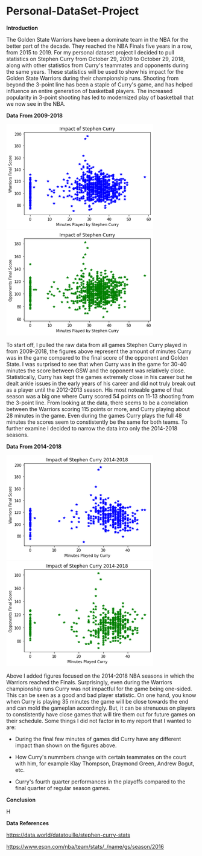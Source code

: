 # Personal-DataSet-Project
**Introduction**


The Golden State Warriors have been a dominate team in the NBA for the better part of the decade. They reached the NBA Finals five years in a row, from 2015 to 2019. For my personal dataset project I decided to pull statistics on Stephen Curry from October 29, 2009 to October 29, 2018, along with other statistics from Curry's teammates and opponents during the same years. These statistics will be used to show his impact for the Golden State Warriors during their championship runs. Shooting from beyond the 3-point line has been a staple of Curry's game, and has helped influence an entire generation of basketball players. The increased popularity in 3-point shooting has led to modernized play of basketball that we now see in the NBA. 





**Data From 2009-2018**

![GSW Score](https://raw.githubusercontent.com/byrdzac30/Personal-DataSet-Project/main/Raw%20Score%20GSW.png)
![Opponent Score](https://raw.githubusercontent.com/byrdzac30/Personal-DataSet-Project/main/Raw%20Score%20Opponent.png)


To start off, I pulled the raw data from all games Stephen Curry played in from 2009-2018, the figures above represent the amount of minutes Curry was in the game compared to the final score of the opponent and Golden State. I was surprised to see that when Curry was in the game for 30-40 minutes the score between GSW and the opponent was relatively close. Statistically, Curry has kept the games extremely close in his career but he dealt ankle issues in the early years of his career and did not truly break out as a player until the 2012-2013 season. His most noteable game of that season was a big one where Curry scored 54 points on 11-13 shooting from the 3-point line. From looking at the data, there seems to be a correlation between the Warriors scoring 115 points or more, and Curry playing about 28 minutes in the game. Even during the games Curry plays the full 48 minutes the scores seem to constistently be the same for both teams. To further examine I decided to narrow the data into only the 2014-2018 seasons. 





**Data From 2014-2018**

![2014-2018 GSW Score](https://raw.githubusercontent.com/byrdzac30/Personal-DataSet-Project/main/2014-2018%20GSW%20Score.png)
![2014-2018 Opponent Score](https://raw.githubusercontent.com/byrdzac30/Personal-DataSet-Project/main/2014-2018%20Opponent%20Score.png)


Above I added figures focused on the 2014-2018 NBA seasons in which the Warriors reached the Finals. Surprisingly, even during the Warriors championship runs Curry was not impactful for the game being one-sided. This can be seen as a good and bad player statistic. On one hand, you know when Curry is playing 35 minutes the game will be close towards the end and can mold the gameplan accordingly. But, it can be strenuous on players to constistently have close games that will tire them out for future games on their schedule. Some things I did not factor in to my report that I wanted to are:

- During the final few minutes of games did Curry have any different impact than shown on the figures above.

- How Curry's nummbers change with certain teammates on the court with him, for example Klay Thompson, Draymond Green, Andrew Bogut, etc.

- Curry's fourth quarter performances in the playoffs compared to the final quarter of regular season games.


**Conclusion**

H


**Data References**

https://data.world/datatouille/stephen-curry-stats

https://www.espn.com/nba/team/stats/_/name/gs/season/2016

